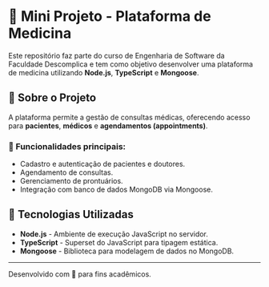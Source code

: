 # 📌 Mini Projeto - Plataforma de Medicina

Este repositório faz parte do curso de Engenharia de Software da Faculdade Descomplica e tem como objetivo desenvolver uma plataforma de medicina utilizando **Node.js**, **TypeScript** e **Mongoose**.

## 🏥 Sobre o Projeto

A plataforma permite a gestão de consultas médicas, oferecendo acesso para **pacientes**, **médicos** e **agendamentos (appointments)**.

### 🔹 Funcionalidades principais:

- Cadastro e autenticação de pacientes e doutores.
- Agendamento de consultas.
- Gerenciamento de prontuários.
- Integração com banco de dados MongoDB via Mongoose.

## 🚀 Tecnologias Utilizadas

- **Node.js** - Ambiente de execução JavaScript no servidor.
- **TypeScript** - Superset do JavaScript para tipagem estática.
- **Mongoose** - Biblioteca para modelagem de dados no MongoDB.

---

Desenvolvido com 💙 para fins acadêmicos.
